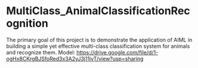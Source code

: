 # MultiClass_AnimalClassificationRecognition
The primary goal of this project is to demonstrate the application of AIML in building a simple yet effective multi-class classification system for animals and recognize them.
Model: https://drive.google.com/file/d/1-ogHx8CKrgBJSfoRed3x3A2yJ3j11jvT/view?usp=sharing
